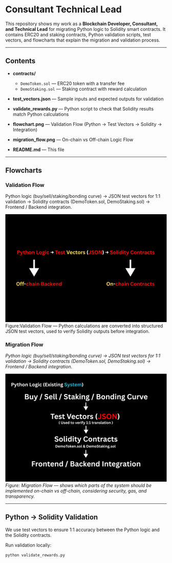 # Consultant Technical Lead

This repository shows my work as a **Blockchain Developer, Consultant, and Technical Lead** for migrating Python logic to Solidity smart contracts. It contains ERC20 and staking contracts, Python validation scripts, test vectors, and flowcharts that explain the migration and validation process.

---

## Contents

- **contracts/**  
  - `DemoToken.sol` — ERC20 token with a transfer fee  
  - `DemoStaking.sol` — Staking contract with reward calculation

- **test_vectors.json** — Sample inputs and expected outputs for validation

- **validate_rewards.py** — Python script to check that Solidity results match Python calculations

- **flowchart.png** — Validation Flow (Python → Test Vectors → Solidity → Integration)

- **migration_flow.png** — On-chain vs Off-chain Logic Flow

- **README.md** — This file

---

## Flowcharts

### Validation Flow
Python logic (buy/sell/staking/bonding curve) → JSON test vectors for 1:1 validation → Solidity contracts (DemoToken.sol, DemoStaking.sol) → Frontend / Backend integration.

![Migration Flow: Python logic (buy/sell/staking/bonding curve) → JSON test vectors for 1:1 validation → Solidity contracts (DemoToken.sol, DemoStaking.sol) → Frontend / Backend integration.](flowchart.png)  
Figure:Validation Flow — Python calculations are converted into structured JSON test vectors, used to verify Solidity outputs before integration.

### Migration Flow
*Python logic (buy/sell/staking/bonding curve) → JSON test vectors for 1:1 validation → Solidity contracts (DemoToken.sol, DemoStaking.sol) → Frontend / Backend integration.*

![Migration Flow: Python logic (buy/sell/staking/bonding curve) → JSON test vectors for 1:1 validation → Solidity contracts (DemoToken.sol, DemoStaking.sol) → Frontend / Backend integration.](migration_flow.png)  
*Figure: Migration Flow — shows which parts of the system should be implemented on-chain vs off-chain, considering security, gas, and transparency.*

---

## Python → Solidity Validation

We use test vectors to ensure 1:1 accuracy between the Python logic and the Solidity contracts.

Run validation locally:
```bash
python validate_rewards.py


